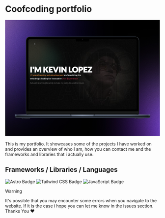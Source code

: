 
# Coofcoding portfolio

![just-the-basics](https://raw.githubusercontent.com/coofcoding/coofcoding/main/777shots_so.png)

This is my portfolio. It showcases some of the projects I have worked on and provides an overview of who I am, how you can contact me and the frameworks and libraries that i actually use.

## Frameworks / Libraries / Languages
![Astro Badge](https://img.shields.io/badge/Astro-BC52EE?logo=astro&logoColor=fff&style=for-the-badge)
![Tailwind CSS Badge](https://img.shields.io/badge/Tailwind%20CSS-06B6D4?logo=tailwindcss&logoColor=fff&style=for-the-badge)
![JavaScript Badge](https://img.shields.io/badge/JavaScript-F7DF1E?logo=javascript&logoColor=000&style=for-the-badge)

> [!WARNING]
> It's possible that you may encounter some errors when you navigate to the website. If it is the case i hope you can let me know in the issues section. Thanks You ❤️
